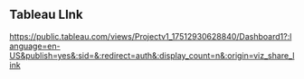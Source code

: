 ## Tableau LInk
https://public.tableau.com/views/Projectv1_17512930628840/Dashboard1?:language=en-US&publish=yes&:sid=&:redirect=auth&:display_count=n&:origin=viz_share_link
